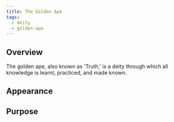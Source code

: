 ```yaml
---
title: The Golden Ape
tags:
  - deity
  - golden-ape
---
```

## Overview
The golden ape, also known as 'Truth,' is a deity through which all knowledge is learnt, practiced, and made known.
## Appearance

## Purpose
